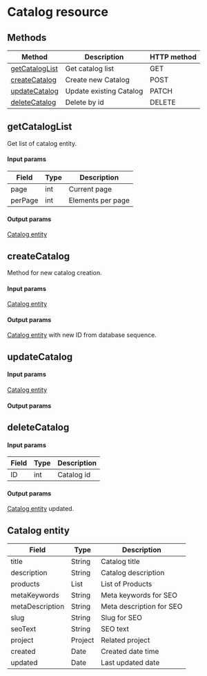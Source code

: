 # Catalog resource

## Methods

|     Method     |       Description       | HTTP method |
|----------------|-------------------------|-------------|
| [getCatalogList](#getCatalogList) | Get catalog list        | GET         |
| [createCatalog](#createCatalog)   | Create new Catalog      | POST        |
| [updateCatalog](#updateCatalog)   | Update existing Catalog | PATCH       |
| [deleteCatalog](#deleteCatalog)   | Delete by id            | DELETE      |

## <a name="getCatalogList"></a> getCatalogList

Get list of catalog entity.

#### Input params

| Field   | Type | Description       |
|---------|------|-------------------|
| page    | int  | Current page      |
| perPage | int  | Elements per page |

#### Output params

[Catalog entity](#catalog_entity)

## <a name="createCatalog"></a> createCatalog

Method for new catalog creation.

#### Input params

[Catalog entity](#catalog_entity)

#### Output params

[Catalog entity](#catalog_entity) with new ID from database sequence.

## <a name="updateCatalog"></a> updateCatalog

#### Input params

[Catalog entity](#catalog_entity)

#### Output params

## <a name="deleteCatalog"></a> deleteCatalog

#### Input params

| Field | Type | Description |
|-------|------|-------------|
| ID    | int  | Catalog id  |

#### Output params

[Catalog entity](#catalog_entity) updated.

## <a name="catalog_entity"></a> Catalog entity

| Field           | Type           | Description              |
|-----------------|----------------|--------------------------|
| title           | String         | Catalog title            |
| description     | String         | Catalog description      |
| products        | List<Products> | List of Products         |
| metaKeywords    | String         | Meta keywords for SEO    |
| metaDescription | String         | Meta description for SEO |
| slug            | String         | Slug for SEO             |
| seoText         | String         | SEO text                 |
| project         | Project        | Related project          |
| created         | Date           | Created date time        |
| updated         | Date           | Last updated date        |